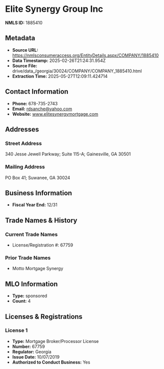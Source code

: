 # Elite Synergy Group Inc

**NMLS ID:** 1885410

## Metadata
- **Source URL:** https://nmlsconsumeraccess.org/EntityDetails.aspx/COMPANY/1885410
- **Data Timestamp:** 2025-02-26T21:24:31.954Z
- **Source File:** drive/data_/georgia/30024/COMPANY/COMPANY_1885410.html
- **Extraction Time:** 2025-05-27T12:09:11.424714

## Contact Information
- **Phone:** 678-735-2743
- **Email:** rdsanche@yahoo.com
- **Website:** www.elitesynergymortgage.com

## Addresses
### Street Address
340 Jesse Jewell Parkway; Suite 115-A; Gainesville, GA 30501

### Mailing Address
PO Box 41; Suwanee, GA 30024

## Business Information
- **Fiscal Year End:** 12/31

## Trade Names & History
### Current Trade Names
- License/Registration #: 67759

### Prior Trade Names
- Motto Mortgage Synergy

## MLO Information
- **Type:** sponsored
- **Count:** 4

## Licenses & Registrations

### License 1
- **Type:** Mortgage Broker/Processor License
- **Number:** 67759
- **Regulator:** Georgia
- **Issue Date:** 10/07/2019
- **Authorized to Conduct Business:** Yes
